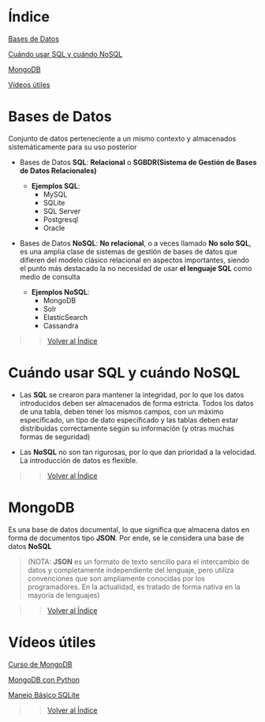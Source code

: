 # Índice

[Bases de Datos](#bases-de-datos)

[Cuándo usar SQL y cuándo NoSQL](#cuándo-usar-sql-y-cuándo-nosql)

[MongoDB](#mongodb)

[Vídeos útiles](#vídeos-útiles)


# Bases de Datos

Conjunto de datos perteneciente a un mismo contexto y almacenados sistemáticamente para su uso posterior

* Bases de Datos **SQL**:
**Relacional** o **SGBDR(Sistema de Gestión de Bases de Datos Relacionales)**

    * **Ejemplos SQL**:
        * MySQL
        * SQLite
        * SQL Server
        * Postgresql
        * Oracle

* Bases de Datos **NoSQL**:
**No relacional**, o a veces llamado **No solo SQL**, es una amplia clase de sistemas de gestión de bases de datos que difieren del modelo clásico relacional en aspectos importantes, siendo el punto más destacado la no necesidad de usar **el lenguaje SQL** como medio de consulta

    * **Ejemplos NoSQL**:
        * MongoDB
        * Solr
        * ElasticSearch
        * Cassandra

>> [Volver al Índice](#índice)

# Cuándo usar SQL y cuándo NoSQL

* Las **SQL** se crearon para mantener la integridad, por lo que los datos introducidos deben ser almacenados de forma estricta. Todos los datos de una tabla, deben tener los mismos campos, con un máximo especificado, un tipo de dato especificado y las tablas deben estar distribuidas correctamente según su información (y otras muchas formas de seguridad)

* Las **NoSQL** no son tan rigurosas, por lo que dan prioridad a la velocidad. La introducción de datos es flexible.

>> [Volver al Índice](#índice)

# MongoDB

Es una base de datos documental, lo que significa que almacena datos en forma de documentos tipo **JSON**. Por ende, se le considera una base de datos **NoSQL**

> (NOTA: **JSON** es un formato de texto sencillo para el intercambio de datos y completamente independiente del lenguaje, pero utiliza convenciones que son ampliamente conocidas por los programadores. En la actualidad, es tratado de forma nativa en la mayoría de lenguajes)

>> [Volver al Índice](#índice)

# Vídeos útiles

[Curso de MongoDB](https://www.youtube.com/watch?v=qmZrygfP7cQ&list=PLCTD_CpMeEKQ9_WJOtexctR6Iqw7whMXY&index=3)

[MongoDB con Python](https://www.youtube.com/watch?v=y2HFAYBao8M&list=PLCTD_CpMeEKR5cVnmTyFqUuzBOmEAjG4z)

[Manejo Básico SQLite](https://www.youtube.com/watch?v=ZJuVQ9jUg-A&list=PLU8oAlHdN5BlvPxziopYZRd55pdqFwkeS&index=55)

>> [Volver al Índice](#índice)
